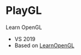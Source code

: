 # PlayGL
Learn OpenGL
* VS 2019
* Based on [LearnOpenGL](https://github.com/JoeyDeVries/LearnOpenGL.git)
